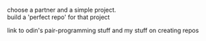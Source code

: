 choose a partner and a simple project.  
build a 'perfect repo' for that project

link to odin's pair-programming stuff
and my stuff on creating repos